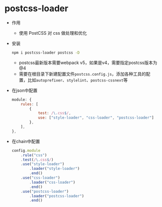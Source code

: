# postcss-loader

- 作用
    - 使用 PostCSS 对 css 做处理和优化

- 安装
    ```bash
    npm i postcss-loader postcss -D
    ```
    - postcss最新版本需要webpack v5，如果是v4，需要指定postcss版本为@4
    - 需要在根目录下新建配置文件`postcss.config.js`，添加各种工具的配置，比如`autoprefixer`、`stylelint`、`postcss-cssnext`等

- 在json中配置
    ```js
    module: {
        rules: [
            {
                test: /\.css$/,
                use: ["style-loader", "css-loader", "postcss-loader"]
            },
        ],
    },
    ```

- 在chain中配置
    ```js
    config.module
        .rule("css")
        .test(/\.css$/)
        .use("style-loader")
            .loader("style-loader")
            .end()
        .use("css-loader")
            .loader("css-loader")
            .end()
        .use("postcss-loader")
            .loader("postcss-loader")
            .end()
    ```